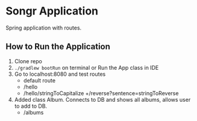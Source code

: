 # Songr Application
Spring application with routes.
## How to Run the Application
1. Clone repo
2. `./gradlew bootRun` on terminal or Run the App class in IDE
3. Go to localhost:8080 and test routes
   + default route
   + /hello
   + /hello/stringToCapitalize
   +/reverse?sentence=stringToReverse
4. Added class Album. Connects to DB and shows all albums,
allows user to add to DB.
   + /albums